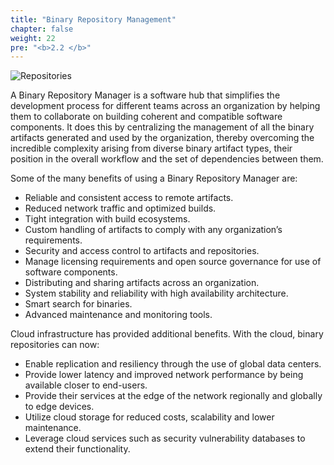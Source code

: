 ```yaml
---
title: "Binary Repository Management"
chapter: false
weight: 22
pre: "<b>2.2 </b>"
---
```


![Repositories](https://raw.githubusercontent.com/jfrogtraining/gcp-gke-workshop/master/docs/images/repositories.png)

A Binary Repository Manager is a software hub that simplifies the development process for different teams across an organization by helping them to collaborate on building coherent and compatible software components. It does this by centralizing the management of all the binary artifacts generated and used by the organization, thereby overcoming the incredible complexity arising from diverse binary artifact types, their position in the overall workflow and the set of dependencies between them.

Some of the many benefits of using a Binary Repository Manager are:

- Reliable and consistent access to remote artifacts.
- Reduced network traffic and optimized builds.
- Tight integration with build ecosystems.
- Custom handling of artifacts to comply with any organization’s requirements.
- Security and access control to artifacts and repositories.
- Manage licensing requirements and open source governance for use of software components.
- Distributing and sharing artifacts across an organization.
- System stability and reliability with high availability architecture.
- Smart search for binaries.
- Advanced maintenance and monitoring tools.

Cloud infrastructure has provided additional benefits. With the cloud, binary repositories can now:

- Enable replication and resiliency through the use of global data centers.
- Provide lower latency and improved network performance by being available closer to end-users.
- Provide their services at the edge of the network regionally and globally to edge devices.
- Utilize cloud storage for reduced costs, scalability and lower maintenance.
- Leverage cloud services such as security vulnerability databases to extend their functionality.

